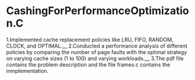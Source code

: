 # CashingForPerformanceOptimization.C
1.Implemented cache replacement policies like LRU, FIFO, RANDOM, CLOCK, and OPTIMAL.__
2.Conducted a performance analysis of different policies by comparing the number of page faults with the optimal strategy on varying cache sizes (1 to 100) and varying workloads.__
3.The pdf file contains the problem description and the file frames.c contains the inmplementation.
 

